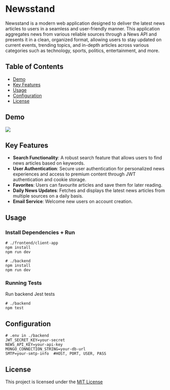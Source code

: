 
# Newsstand

Newsstand is a modern web application designed to deliver the latest news articles to users in a seamless and user-friendly manner. This application aggregates news from various reliable sources through a News API and presents it in a clean, organized format, allowing users to stay updated on current events, trending topics, and in-depth articles across various categories such as technology, sports, politics, entertainment, and more.

## Table of Contents
  - [Demo](#demo)
  - [Key Features](#key-features)
  - [Usage](#usage)
  - [Configuration](#configuration)
  - [License](#license)

## Demo
![](https://github.com/HenryKim12/newsstand/blob/main/backend/data/newsstand-gif.gif)

## Key Features

- **Search Functionality**: A robust search feature that allows users to find news articles based on keywords.
- **User Authentication**: Secure user authentication for personalized news experiences and access to premium content through JWT authentication and cookie storage.
- **Favorites**: Users can favourite articles and save them for later reading.
- **Daily News Updates**: Fetches and displays the latest news articles from multiple sources on a daily basis.
- **Email Service**: Welcome new users on account creation.

## Usage
### Install Dependencies + Run
```
# ./frontend/client-app
npm install 
npm run dev 

# ./backend
npm install 
npm run dev
```

### Running Tests
Run backend Jest tests
```
# ./backend
npm test
```

## Configuration
```
# .env in ./backend
JWT_SECRET_KEY=your-secret
NEWS_API_KEY=your-api-key
MONGO_CONNECTION_STRING=your-db-url
SMTP=your-smtp-info  #HOST, PORT, USER, PASS 
```

## License
This project is licensed under the [MIT License](https://github.com/HenryKim12/newsstand/blob/main/LICENSE)
